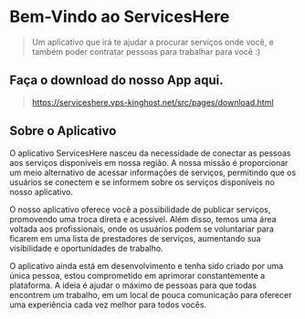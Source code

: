 # Bem-Vindo ao ServicesHere

> Um aplicativo que irá te ajudar a procurar serviços onde você, e também poder contratar pessoas para trabalhar para você :)

## Faça o download do nosso App aqui.
> https://serviceshere.vps-kinghost.net/src/pages/download.html

## Sobre o Aplicativo
O aplicativo ServicesHere nasceu da necessidade de conectar as pessoas aos serviços disponíveis em nossa região. A nossa missão é proporcionar um meio alternativo de acessar informações de serviços, permitindo que os usuários se conectem e se informem sobre os serviços disponíveis no nosso aplicativo.

O nosso aplicativo oferece você a possibilidade de publicar serviços, promovendo uma troca direta e acessível. Além disso, temos uma área voltada aos profissionais, onde os usuários podem se voluntariar para ficarem em uma lista de prestadores de serviços, aumentando sua visibilidade e oportunidades de trabalho.

O aplicativo ainda está em desenvolvimento e tenha sido criado por uma única pessoa, estou comprometido em aprimorar constantemente a plataforma. A ideia é ajudar o máximo de pessoas para que todas encontrem um trabalho, em um local de pouca comunicação para oferecer uma experiência cada vez melhor para todos vocês.
